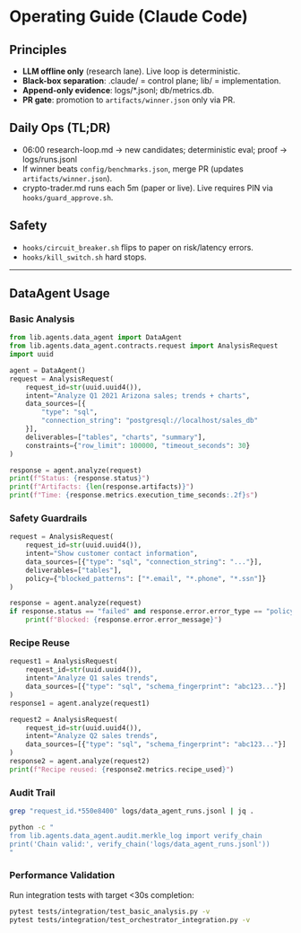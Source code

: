 # Operating Guide (Claude Code)

## Principles
- **LLM offline only** (research lane). Live loop is deterministic.
- **Black-box separation**: .claude/ = control plane; lib/ = implementation.
- **Append-only evidence**: logs/*.jsonl; db/metrics.db.
- **PR gate**: promotion to `artifacts/winner.json` only via PR.

## Daily Ops (TL;DR)
- 06:00 research-loop.md → new candidates; deterministic eval; proof → logs/runs.jsonl
- If winner beats `config/benchmarks.json`, merge PR (updates `artifacts/winner.json`).
- crypto-trader.md runs each 5m (paper or live). Live requires PIN via `hooks/guard_approve.sh`.

## Safety
- `hooks/circuit_breaker.sh` flips to paper on risk/latency errors.
- `hooks/kill_switch.sh` hard stops.

---

## DataAgent Usage

### Basic Analysis
```python
from lib.agents.data_agent import DataAgent
from lib.agents.data_agent.contracts.request import AnalysisRequest
import uuid

agent = DataAgent()
request = AnalysisRequest(
    request_id=str(uuid.uuid4()),
    intent="Analyze Q1 2021 Arizona sales; trends + charts",
    data_sources=[{
        "type": "sql",
        "connection_string": "postgresql://localhost/sales_db"
    }],
    deliverables=["tables", "charts", "summary"],
    constraints={"row_limit": 100000, "timeout_seconds": 30}
)

response = agent.analyze(request)
print(f"Status: {response.status}")
print(f"Artifacts: {len(response.artifacts)}")
print(f"Time: {response.metrics.execution_time_seconds:.2f}s")
```

### Safety Guardrails
```python
request = AnalysisRequest(
    request_id=str(uuid.uuid4()),
    intent="Show customer contact information",
    data_sources=[{"type": "sql", "connection_string": "..."}],
    deliverables=["tables"],
    policy={"blocked_patterns": ["*.email", "*.phone", "*.ssn"]}
)

response = agent.analyze(request)
if response.status == "failed" and response.error.error_type == "policy_violation":
    print(f"Blocked: {response.error.error_message}")
```

### Recipe Reuse
```python
request1 = AnalysisRequest(
    request_id=str(uuid.uuid4()),
    intent="Analyze Q1 sales trends",
    data_sources=[{"type": "sql", "schema_fingerprint": "abc123..."}]
)
response1 = agent.analyze(request1)

request2 = AnalysisRequest(
    request_id=str(uuid.uuid4()),
    intent="Analyze Q2 sales trends",
    data_sources=[{"type": "sql", "schema_fingerprint": "abc123..."}]
)
response2 = agent.analyze(request2)
print(f"Recipe reused: {response2.metrics.recipe_used}")
```

### Audit Trail
```bash
grep "request_id.*550e8400" logs/data_agent_runs.jsonl | jq .

python -c "
from lib.agents.data_agent.audit.merkle_log import verify_chain
print('Chain valid:', verify_chain('logs/data_agent_runs.jsonl'))
"
```

### Performance Validation
Run integration tests with target <30s completion:
```bash
pytest tests/integration/test_basic_analysis.py -v
pytest tests/integration/test_orchestrator_integration.py -v
```
